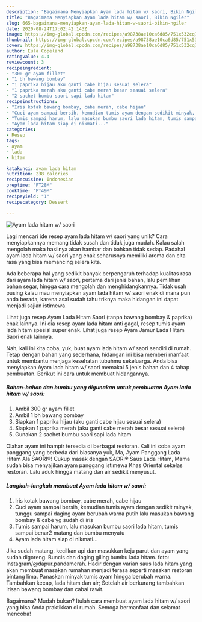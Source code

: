 ```yaml
---
description: "Bagaimana Menyiapkan Ayam lada hitam w/ saori, Bikin Ngiler"
title: "Bagaimana Menyiapkan Ayam lada hitam w/ saori, Bikin Ngiler"
slug: 665-bagaimana-menyiapkan-ayam-lada-hitam-w-saori-bikin-ngiler
date: 2020-08-24T17:02:42.143Z
image: https://img-global.cpcdn.com/recipes/a98738ae10ca6d85/751x532cq70/ayam-lada-hitam-w-saori-foto-resep-utama.jpg
thumbnail: https://img-global.cpcdn.com/recipes/a98738ae10ca6d85/751x532cq70/ayam-lada-hitam-w-saori-foto-resep-utama.jpg
cover: https://img-global.cpcdn.com/recipes/a98738ae10ca6d85/751x532cq70/ayam-lada-hitam-w-saori-foto-resep-utama.jpg
author: Eula Copeland
ratingvalue: 4.4
reviewcount: 3
recipeingredient:
- "300 gr ayam fillet"
- "1 bh bawang bombay"
- "1 paprika hijau aku ganti cabe hijau sesuai selera"
- "1 paprika merah aku ganti cabe merah besar seauai selera"
- "2 sachet bumbu saori sapi lada hitam"
recipeinstructions:
- "Iris kotak bawang bombay, cabe merah, cabe hijau"
- "Cuci ayam sampai bersih, kemudian tumis ayam dengan sedikit minyak, tunggu sampai daging ayam berubah warna putih lalu masukan bawang bombay &amp; cabe yg sudah di iris"
- "Tumis sampai harum, lalu masukan bumbu saori lada hitam, tumis sampai benar2 matang dan bumbu menyatu"
- "Ayam lada hitam siap di nikmati..."
categories:
- Resep
tags:
- ayam
- lada
- hitam

katakunci: ayam lada hitam 
nutrition: 238 calories
recipecuisine: Indonesian
preptime: "PT28M"
cooktime: "PT49M"
recipeyield: "1"
recipecategory: Dessert

---
```



![Ayam lada hitam w/ saori](https://img-global.cpcdn.com/recipes/a98738ae10ca6d85/751x532cq70/ayam-lada-hitam-w-saori-foto-resep-utama.jpg)

Lagi mencari ide resep ayam lada hitam w/ saori yang unik? Cara menyiapkannya memang tidak susah dan tidak juga mudah. Kalau salah mengolah maka hasilnya akan hambar dan bahkan tidak sedap. Padahal ayam lada hitam w/ saori yang enak seharusnya memiliki aroma dan cita rasa yang bisa memancing selera kita.

Ada beberapa hal yang sedikit banyak berpengaruh terhadap kualitas rasa dari ayam lada hitam w/ saori, pertama dari jenis bahan, lalu pemilihan bahan segar, hingga cara mengolah dan menghidangkannya. Tidak usah pusing kalau mau menyiapkan ayam lada hitam w/ saori enak di mana pun anda berada, karena asal sudah tahu triknya maka hidangan ini dapat menjadi sajian istimewa.

Lihat juga resep Ayam Lada Hitam Saori (tanpa bawang bombay &amp; paprika) enak lainnya. Ini dia resep ayam lada hitam anti gagal, resep tumis ayam lada hitam spesial super enak. Lihat juga resep Ayam Jamur Lada Hitam Saori enak lainnya.


Nah, kali ini kita coba, yuk, buat ayam lada hitam w/ saori sendiri di rumah. Tetap dengan bahan yang sederhana, hidangan ini bisa memberi manfaat untuk membantu menjaga kesehatan tubuhmu sekeluarga. Anda bisa menyiapkan Ayam lada hitam w/ saori memakai 5 jenis bahan dan 4 tahap pembuatan. Berikut ini cara untuk membuat hidangannya.

<!--inarticleads1-->

##### Bahan-bahan dan bumbu yang digunakan untuk pembuatan Ayam lada hitam w/ saori:

1. Ambil 300 gr ayam fillet
1. Ambil 1 bh bawang bombay
1. Siapkan 1 paprika hijau (aku ganti cabe hijau sesuai selera)
1. Siapkan 1 paprika merah (aku ganti cabe merah besar seauai selera)
1. Gunakan 2 sachet bumbu saori sapi lada hitam


Olahan ayam ini hampir tersedia di berbagai restoran. Kali ini coba ayam panggang yang berbeda dari biasanya yuk, Ma, Ayam Panggang Lada Hitam Ala SAORI®! Cukup masak dengan SAORI® Saus Lada Hitam, Mama sudah bisa menyajikan ayam panggang istimewa Khas Oriental sekelas restoran. Lalu aduk hingga matang dan air sedikit menyusut. 

<!--inarticleads2-->

##### Langkah-langkah membuat Ayam lada hitam w/ saori:

1. Iris kotak bawang bombay, cabe merah, cabe hijau
1. Cuci ayam sampai bersih, kemudian tumis ayam dengan sedikit minyak, tunggu sampai daging ayam berubah warna putih lalu masukan bawang bombay &amp; cabe yg sudah di iris
1. Tumis sampai harum, lalu masukan bumbu saori lada hitam, tumis sampai benar2 matang dan bumbu menyatu
1. Ayam lada hitam siap di nikmati...


Jika sudah matang, kecilkan api dan masukkan keju parut dan ayam yang sudah digoreng. Buncis dan daging giling bumbu lada hitam. foto: Instagram/@dapur.pandamerah. Hadir dengan varian saus lada hitam yang akan membuat masakan rumahan menjadi terasa seperti masakan restoran bintang lima. Panaskan minyak tumis ayam hingga berubah warna. Tambahkan kecap, lada hitam dan air; Setelah air berkurang tambahkan irisan bawang bombay dan cabai rawit. 

Bagaimana? Mudah bukan? Itulah cara membuat ayam lada hitam w/ saori yang bisa Anda praktikkan di rumah. Semoga bermanfaat dan selamat mencoba!

